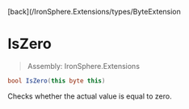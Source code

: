 ﻿

[back](/IronSphere.Extensions/types/ByteExtension

# IsZero

> Assembly: IronSphere.Extensions

```csharp
bool IsZero(this byte this)
```

Checks whether the actual value is equal to zero.

 